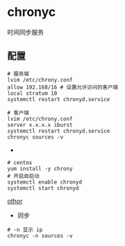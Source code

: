 # chronyc 
时间同步服务

## 配置
```shell
# 服务端
lvim /etc/chrony.conf
allow 192.168/16 # 设置允许访问的客户端
local stratum 10
systemctl restart chronyd.service

# 客户端
lvim /etc/chrony.conf
server x.x.x.x iburst
systemctl restart chronyd.service
chronyc sources -v
```

- 
```shell
# centos
yum install -y chrony
# 开启自启动
systemctl enable chronyd
systemctl start chronyd
```
[othor](https://www.cnblogs.com/my-show-time/p/14658895.html)

- 同步
```shell
# -n 显示 ip
chronyc -n sources -v
```
